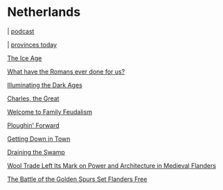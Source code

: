 # Netherlands

| [podcast](https://www.republicofamsterdamradio.com/historyofthenetherlands)

| [provinces today](images/provinces-today.jpeg)

[The Ice Age](the-ice-age)

[What have the Romans ever done for us?](the-romans)

[Illuminating the Dark Ages](dark-ages)

[Charles, the Great](charles)

[Welcome to Family Feudalism](feudalism)

[Ploughin' Forward](farming-revolution)

[Getting Down in Town](towns)

[Draining the Swamp](drains)

[Wool Trade Left Its Mark on Power and Architecture in Medieval Flanders](wool)

[The Battle of the Golden Spurs Set Flanders Free](battle-spurs)
